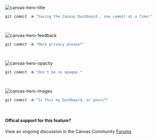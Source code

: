 ![canvas-hero-title](https://media.giphy.com/media/1r8YIXbhk33SJ6s1Sr/giphy.gif)

```javascript
git commit -m "Saving the Canvas Dashboard.. one commit at a time!"
```

</br>

![canvas-hero-feedback](https://media.giphy.com/media/8r2BUb1CT7asdZgkV7/giphy.gif)

```javascript
git commit -m "More privacy please?"
```

</br>

![canvas-hero-opacity](https://media.giphy.com/media/p48ikpoMrQARYiwtw4/giphy.gif)

```javascript
git commit -m "Don't be so opaque."
```

</br>

![canvas-hero-images](https://media.giphy.com/media/874NRlj8qwaOR96vji/giphy.gif)

```javascript
git commit -m "Is this my Dashboard, or yours?"
```

</br>

#### Offical support for this feature?
View an ongoing discussion in the Canvas Community [Forums](https://community.canvaslms.com/ideas/10557-let-students-choose-their-own-course-card-images)
